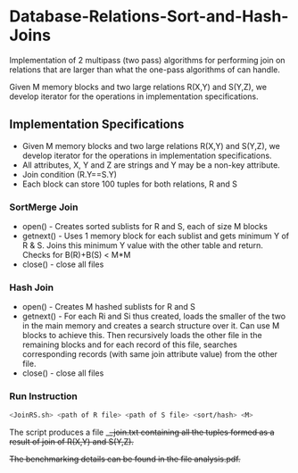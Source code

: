 # Database-Relations-Sort-and-Hash-Joins
Implementation of 2 multipass (two pass) algorithms for performing join on relations that are larger than what the one-pass algorithms of can handle.

Given M memory blocks and two large relations R(X,Y) and S(Y,Z), we develop iterator for the operations in implementation specifications.

## Implementation Specifications
- Given M memory blocks and two large relations R(X,Y) and S(Y,Z), we develop iterator for the operations in implementation specifications.
- All attributes, X, Y and Z are strings and Y may be a non-key attribute. 
- Join condition (R.Y==S.Y)
- Each block can store 100 tuples for both relations, R and S

### SortMerge Join
- open() - Creates sorted sublists for R and S, each of size M blocks
- getnext() - Uses 1 memory block for each sublist and gets minimum Y of R & S. Joins this minimum Y value with the other table and return. Checks for B(R)+B(S) < M*M
- close() - close all files

### Hash Join
- open() - Creates M hashed sublists for R and S
- getnext() - For each Ri and Si thus created, loads the smaller of the two in the
main memory and creates a search structure over it. Can use M blocks
to achieve this. Then recursively loads the other file in the remaining blocks
and for each record of this file, searches corresponding records (with same join
attribute value) from the other file.
- close() - close all files



### Run Instruction
```sh
<JoinRS.sh> <path of R file> <path of S file> <sort/hash> <M>
```

The script produces a file <R filename>\_<S filename>\_join.txt containing all the tuples formed as a result of join of R(X,Y) and S(Y,Z).

The benchmarking details can be found in the file analysis.pdf.


